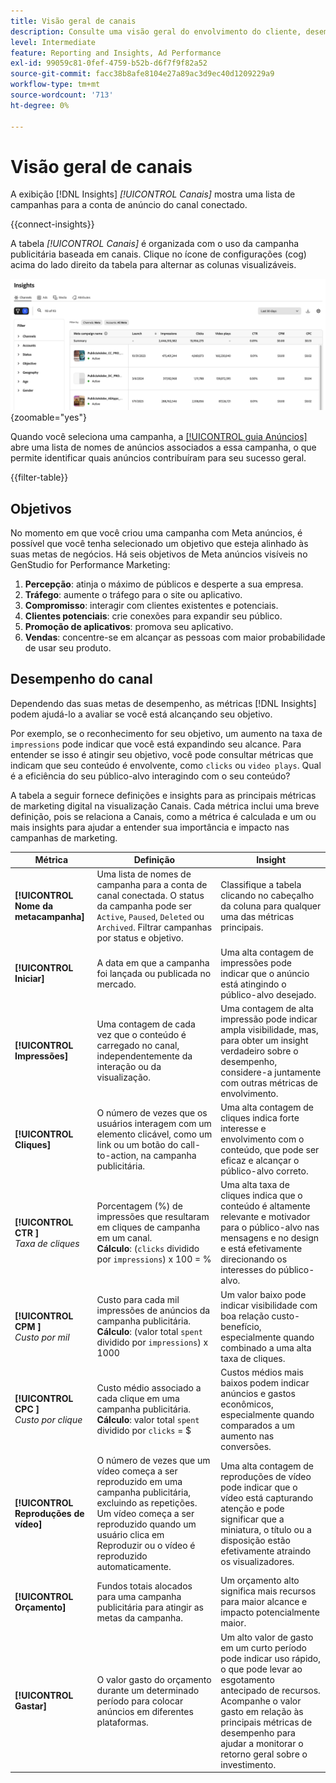 ```yaml
---
title: Visão geral de canais
description: Consulte uma visão geral do envolvimento do cliente, desempenho, orçamento e despesas para campanhas de marketing no Adobe GenStudio for Performance Marketing.
level: Intermediate
feature: Reporting and Insights, Ad Performance
exl-id: 99059c81-0fef-4759-b52b-d6f7f9f82a52
source-git-commit: facc38b8afe8104e27a89ac3d9ec40d1209229a9
workflow-type: tm+mt
source-wordcount: '713'
ht-degree: 0%

---
```


# Visão geral de canais

A exibição [!DNL Insights] _[!UICONTROL Canais]_ mostra uma lista de campanhas para a conta de anúncio do canal conectado.

{{connect-insights}}

A tabela _[!UICONTROL Canais]_ é organizada com o uso da campanha publicitária baseada em canais. Clique no ícone de configurações (cog) acima do lado direito da tabela para alternar as colunas visualizáveis.

![Filtro de canais e tabela](/help/assets/insights-channels-filter.png){zoomable="yes"}

Quando você seleciona uma campanha, a [[!UICONTROL guia Anúncios]](ads.md) abre uma lista de nomes de anúncios associados a essa campanha, o que permite identificar quais anúncios contribuíram para seu sucesso geral.

{{filter-table}}

## Objetivos

No momento em que você criou uma campanha com Meta anúncios, é possível que você tenha selecionado um objetivo que esteja alinhado às suas metas de negócios. Há seis objetivos de Meta anúncios visíveis no GenStudio for Performance Marketing:

1. **Percepção**: atinja o máximo de públicos e desperte a sua empresa.
1. **Tráfego**: aumente o tráfego para o site ou aplicativo.
1. **Compromisso**: interagir com clientes existentes e potenciais.
1. **Clientes potenciais**: crie conexões para expandir seu público.
1. **Promoção de aplicativos**: promova seu aplicativo.
1. **Vendas**: concentre-se em alcançar as pessoas com maior probabilidade de usar seu produto.

## Desempenho do canal

Dependendo das suas metas de desempenho, as métricas [!DNL Insights] podem ajudá-lo a avaliar se você está alcançando seu objetivo.

Por exemplo, se o reconhecimento for seu objetivo, um aumento na taxa de `impressions` pode indicar que você está expandindo seu alcance. Para entender se isso é atingir seu objetivo, você pode consultar métricas que indicam que seu conteúdo é envolvente, como `clicks` ou `video plays`. Qual é a eficiência do seu público-alvo interagindo com o seu conteúdo?

A tabela a seguir fornece definições e insights para as principais métricas de marketing digital na visualização Canais. Cada métrica inclui uma breve definição, pois se relaciona a Canais, como a métrica é calculada e um ou mais insights para ajudar a entender sua importância e impacto nas campanhas de marketing.

| Métrica | Definição | Insight |
| ----------- | ----------------------------- | -------------------------------- |
| **[!UICONTROL Nome da metacampanha]** | Uma lista de nomes de campanha para a conta de canal conectada. O status da campanha pode ser `Active`, `Paused`, `Deleted` ou `Archived`. Filtrar campanhas por status e objetivo. | Classifique a tabela clicando no cabeçalho da coluna para qualquer uma das métricas principais. |
| **[!UICONTROL Iniciar]** | A data em que a campanha foi lançada ou publicada no mercado. | Uma alta contagem de impressões pode indicar que o anúncio está atingindo o público-alvo desejado. |
| **[!UICONTROL Impressões]** | Uma contagem de cada vez que o conteúdo é carregado no canal, independentemente da interação ou da visualização. | Uma contagem de alta impressão pode indicar ampla visibilidade, mas, para obter um insight verdadeiro sobre o desempenho, considere-a juntamente com outras métricas de envolvimento. |
| **[!UICONTROL Cliques]** | O número de vezes que os usuários interagem com um elemento clicável, como um link ou um botão do call-to-action, na campanha publicitária. | Uma alta contagem de cliques indica forte interesse e envolvimento com o conteúdo, que pode ser eficaz e alcançar o público-alvo correto. |
| **[!UICONTROL CTR ]**<br>_Taxa de cliques_ | Porcentagem (%) de impressões que resultaram em cliques de campanha em um canal.<br>**Cálculo**: (`clicks` dividido por `impressions`) x 100 = % | Uma alta taxa de cliques indica que o conteúdo é altamente relevante e motivador para o público-alvo nas mensagens e no design e está efetivamente direcionando os interesses do público-alvo. |
| **[!UICONTROL CPM ]**<br>_Custo por mil_ | Custo para cada mil impressões de anúncios da campanha publicitária. <br>**Cálculo**: (valor total `spent` dividido por `impressions`) x 1000 | Um valor baixo pode indicar visibilidade com boa relação custo-benefício, especialmente quando combinado a uma alta taxa de cliques. |
| **[!UICONTROL CPC ]**<br>_Custo por clique_ | Custo médio associado a cada clique em uma campanha publicitária.<br>**Cálculo**: valor total `spent` dividido por `clicks` = $ | Custos médios mais baixos podem indicar anúncios e gastos econômicos, especialmente quando comparados a um aumento nas conversões. |
| **[!UICONTROL Reproduções de vídeo]** | O número de vezes que um vídeo começa a ser reproduzido em uma campanha publicitária, excluindo as repetições. Um vídeo começa a ser reproduzido quando um usuário clica em Reproduzir ou o vídeo é reproduzido automaticamente. | Uma alta contagem de reproduções de vídeo pode indicar que o vídeo está capturando atenção e pode significar que a miniatura, o título ou a disposição estão efetivamente atraindo os visualizadores. |
| **[!UICONTROL Orçamento]** | Fundos totais alocados para uma campanha publicitária para atingir as metas da campanha. | Um orçamento alto significa mais recursos para maior alcance e impacto potencialmente maior. |
| **[!UICONTROL Gastar]** | O valor gasto do orçamento durante um determinado período para colocar anúncios em diferentes plataformas. | Um alto valor de gasto em um curto período pode indicar uso rápido, o que pode levar ao esgotamento antecipado de recursos. Acompanhe o valor gasto em relação às principais métricas de desempenho para ajudar a monitorar o retorno geral sobre o investimento. |
